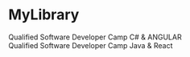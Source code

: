# MyLibrary

Qualified Software Developer Camp C# & ANGULAR<br>
Qualified Software Developer Camp Java & React
